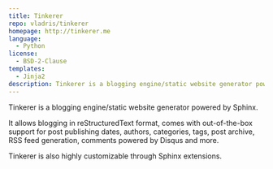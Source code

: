 ```yaml
---
title: Tinkerer
repo: vladris/tinkerer
homepage: http://tinkerer.me
language:
  - Python
license:
  - BSD-2-Clause
templates:
  - Jinja2
description: Tinkerer is a blogging engine/static website generator powered by Sphinx
---
```


Tinkerer is a blogging engine/static website generator powered by Sphinx.

It allows blogging in reStructuredText format, comes with out-of-the-box 
support for post publishing dates, authors, categories, tags, post archive,
RSS feed generation, comments powered by Disqus and more.

Tinkerer is also highly customizable through Sphinx extensions.
